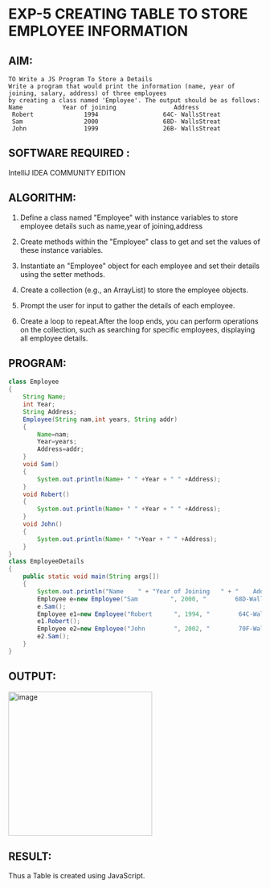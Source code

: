 # EXP-5 CREATING TABLE TO STORE EMPLOYEE INFORMATION

## AIM:
```
TO Write a JS Program To Store a Details 
Write a program that would print the information (name, year of joining, salary, address) of three employees 
by creating a class named 'Employee'. The output should be as follows:
Name           Year of joining                Address
 Robert              1994                  64C- WallsStreat
 Sam                 2000                  68D- WallsStreat
 John                1999                  26B- WallsStreat
 ```

## SOFTWARE REQUIRED :
IntelliJ IDEA COMMUNITY EDITION

## ALGORITHM:

1. Define a class named "Employee" with instance variables to store employee details such as name,year of joining,address

2. Create methods within the "Employee" class to get and set the values of these instance variables.
 
3. Instantiate an "Employee" object for each employee and set their details using the setter methods.
 
4. Create a collection (e.g., an ArrayList) to store the employee objects.
 
5. Prompt the user for input to gather the details of each employee.
 
6. Create a loop to repeat.After the loop ends, you can perform operations on the collection, such as searching for specific employees, displaying all employee details.

## PROGRAM:

```java
class Employee
{
    String Name;
    int Year;
    String Address;
    Employee(String nam,int years, String addr)
    {
        Name=nam;
        Year=years;
        Address=addr;
    }
    void Sam()
    {
        System.out.println(Name+ " " +Year + " " +Address);
    }
    void Robert()
    {
        System.out.println(Name+ " " +Year + " " +Address);
    }
    void John()
    {
        System.out.println(Name+ " "+Year + " " +Address);
    }
}
class EmployeeDetails
{
    public static void main(String args[])
    {
        System.out.println("Name    " + "Year of Joining   " + "    Address" );
        Employee e=new Employee("Sam         ", 2000, "        68D-WallsStreet");
        e.Sam();
        Employee e1=new Employee("Robert      ", 1994, "        64C-WallsStreet");
        e1.Robert();
        Employee e2=new Employee("John        ", 2002, "        70F-WallsStreet");
        e2.Sam();
    }
}
```
## OUTPUT:

<img width="286" alt="image" src="https://github.com/Monisha-11/EXP-5--JAVA/assets/93427240/a42a07aa-736d-4c9a-951c-2399cd8b3d34">

## RESULT:

Thus a Table is created using JavaScript.
